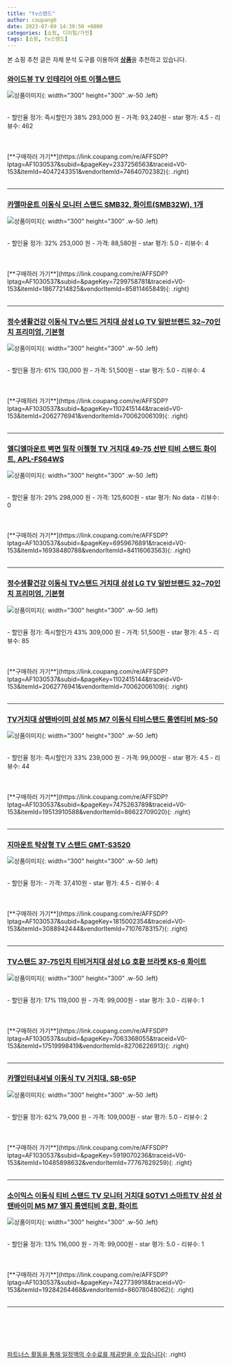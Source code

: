 ```yaml
---
title: "tv스탠드"
author: coupang6
date: 2023-07-09 14:39:50 +0800
categories: [쇼핑, 디이털/가전]
tags: [쇼핑, tv스탠드]
---
```


본 쇼핑 추천 글은 자체 분석 도구를 이용하여 [**상품**](https://link.coupang.com/a/bao1ui)을 추천하고 있습니다.

### [와이드뷰 TV 인테리어 아트 이젤스탠드](https://link.coupang.com/re/AFFSDP?lptag=AF1030537&subid=&pageKey=2337256563&traceid=V0-153&itemId=4047243351&vendorItemId=74640702382)

![상품이미지](https://thumbnail10.coupangcdn.com/thumbnails/remote/230x230ex/image/rs_quotation_api/jpayvnsz/032a82b6ab4742d68291f2a2e9211905.jpg){: width="300" height="300" .w-50 .left}


<br>
- 할인율 정가: 즉시할인가 38%  293,000   원
- 가격: 93,240원
- star 평가: 4.5
- 리뷰수: 462
<br>
<br>
<br>
<br>
[**구매하러 가기**](https://link.coupang.com/re/AFFSDP?lptag=AF1030537&subid=&pageKey=2337256563&traceid=V0-153&itemId=4047243351&vendorItemId=74640702382){: .right}
<br>
<br>

---

### [카멜마운트 이동식 모니터 스탠드 SMB32, 화이트(SMB32W), 1개](https://link.coupang.com/re/AFFSDP?lptag=AF1030537&subid=&pageKey=7299758781&traceid=V0-153&itemId=18677214825&vendorItemId=85811465849)

![상품이미지](https://thumbnail7.coupangcdn.com/thumbnails/remote/230x230ex/image/rs_quotation_api/okpynzhy/b3c84a2447a04843a24cde881744e4e8.jpg){: width="300" height="300" .w-50 .left}


<br>
- 할인율 정가: 32%  253,000   원
- 가격: 88,580원
- star 평가: 5.0
- 리뷰수: 4
<br>
<br>
<br>
<br>
[**구매하러 가기**](https://link.coupang.com/re/AFFSDP?lptag=AF1030537&subid=&pageKey=7299758781&traceid=V0-153&itemId=18677214825&vendorItemId=85811465849){: .right}
<br>
<br>

---

### [정수생활건강 이동식 TV스탠드 거치대 삼성 LG TV 일반브랜드 32~70인치 프리미엄, 기본형](https://link.coupang.com/re/AFFSDP?lptag=AF1030537&subid=&pageKey=1102415144&traceid=V0-153&itemId=2062776941&vendorItemId=70062006109)

![상품이미지](https://thumbnail7.coupangcdn.com/thumbnails/remote/230x230ex/image/vendor_inventory/7b7e/d57f28e1245e0280391b892400e4c5b4018a6ae22955b89dacbd083aa837.jpg){: width="300" height="300" .w-50 .left}


<br>
- 할인율 정가: 61%  130,000   원
- 가격: 51,500원
- star 평가: 5.0
- 리뷰수: 4
<br>
<br>
<br>
<br>
[**구매하러 가기**](https://link.coupang.com/re/AFFSDP?lptag=AF1030537&subid=&pageKey=1102415144&traceid=V0-153&itemId=2062776941&vendorItemId=70062006109){: .right}
<br>
<br>

---

### [엘디엘마운트 벽면 밀착 이젤형 TV 거치대 49-75 선반 티비 스탠드 화이트, APL-FS64WS](https://link.coupang.com/re/AFFSDP?lptag=AF1030537&subid=&pageKey=6959676891&traceid=V0-153&itemId=16938480788&vendorItemId=84116063563)

![상품이미지](https://thumbnail6.coupangcdn.com/thumbnails/remote/230x230ex/image/retail/images/2022/11/30/14/8/02668bfc-171d-4ef6-9f8a-85867b1bcfb5.jpg){: width="300" height="300" .w-50 .left}


<br>
- 할인율 정가: 29%  298,000   원
- 가격: 125,600원
- star 평가: No data
- 리뷰수: 0
<br>
<br>
<br>
<br>
[**구매하러 가기**](https://link.coupang.com/re/AFFSDP?lptag=AF1030537&subid=&pageKey=6959676891&traceid=V0-153&itemId=16938480788&vendorItemId=84116063563){: .right}
<br>
<br>

---

### [정수생활건강 이동식 TV스탠드 거치대 삼성 LG TV 일반브랜드 32~70인치 프리미엄, 기본형](https://link.coupang.com/re/AFFSDP?lptag=AF1030537&subid=&pageKey=1102415144&traceid=V0-153&itemId=2062776941&vendorItemId=70062006109)

![상품이미지](https://thumbnail7.coupangcdn.com/thumbnails/remote/230x230ex/image/vendor_inventory/7b7e/d57f28e1245e0280391b892400e4c5b4018a6ae22955b89dacbd083aa837.jpg){: width="300" height="300" .w-50 .left}


<br>
- 할인율 정가: 즉시할인가 43%  309,000   원
- 가격: 51,500원
- star 평가: 4.5
- 리뷰수: 85
<br>
<br>
<br>
<br>
[**구매하러 가기**](https://link.coupang.com/re/AFFSDP?lptag=AF1030537&subid=&pageKey=1102415144&traceid=V0-153&itemId=2062776941&vendorItemId=70062006109){: .right}
<br>
<br>

---

### [TV거치대 삼탠바이미 삼성 M5 M7 이동식 티비스탠드 룸앤티비 MS-50](https://link.coupang.com/re/AFFSDP?lptag=AF1030537&subid=&pageKey=7475263789&traceid=V0-153&itemId=19513910588&vendorItemId=86622709020)

![상품이미지](https://thumbnail9.coupangcdn.com/thumbnails/remote/230x230ex/image/vendor_inventory/05fb/2d53ad6989e6ac89d7316527400c5f6f1b12c6bf7f8a467ab58f867aec66.png){: width="300" height="300" .w-50 .left}


<br>
- 할인율 정가: 즉시할인가 33%  239,000   원
- 가격: 99,000원
- star 평가: 4.5
- 리뷰수: 44
<br>
<br>
<br>
<br>
[**구매하러 가기**](https://link.coupang.com/re/AFFSDP?lptag=AF1030537&subid=&pageKey=7475263789&traceid=V0-153&itemId=19513910588&vendorItemId=86622709020){: .right}
<br>
<br>

---

### [지마운트 탁상형 TV 스탠드 GMT-S3520](https://link.coupang.com/re/AFFSDP?lptag=AF1030537&subid=&pageKey=1815002354&traceid=V0-153&itemId=3088942444&vendorItemId=71076783157)

![상품이미지](https://thumbnail10.coupangcdn.com/thumbnails/remote/230x230ex/image/retail/images/2020/07/13/11/5/3203f05c-ad4a-4b4a-9920-c460d73a8cce.jpg){: width="300" height="300" .w-50 .left}


<br>
- 할인율 정가: 
- 가격: 37,410원
- star 평가: 4.5
- 리뷰수: 4
<br>
<br>
<br>
<br>
[**구매하러 가기**](https://link.coupang.com/re/AFFSDP?lptag=AF1030537&subid=&pageKey=1815002354&traceid=V0-153&itemId=3088942444&vendorItemId=71076783157){: .right}
<br>
<br>

---

### [TV스탠드 37-75인치 티비거치대 삼성 LG 호환 브라켓 KS-6 화이트](https://link.coupang.com/re/AFFSDP?lptag=AF1030537&subid=&pageKey=7063368055&traceid=V0-153&itemId=17519998419&vendorItemId=82706226913)

![상품이미지](https://thumbnail9.coupangcdn.com/thumbnails/remote/230x230ex/image/vendor_inventory/6f6e/072a79653b3b11d98456fd57adc61f7a3d0a537e4e422261fa9ada0dccd5.jpg){: width="300" height="300" .w-50 .left}


<br>
- 할인율 정가: 17%  119,000   원
- 가격: 99,000원
- star 평가: 3.0
- 리뷰수: 1
<br>
<br>
<br>
<br>
[**구매하러 가기**](https://link.coupang.com/re/AFFSDP?lptag=AF1030537&subid=&pageKey=7063368055&traceid=V0-153&itemId=17519998419&vendorItemId=82706226913){: .right}
<br>
<br>

---

### [카멜인터내셔널 이동식 TV 거치대, SB-65P](https://link.coupang.com/re/AFFSDP?lptag=AF1030537&subid=&pageKey=5919070236&traceid=V0-153&itemId=10485898632&vendorItemId=77767629259)

![상품이미지](https://thumbnail9.coupangcdn.com/thumbnails/remote/230x230ex/image/retail/images/2025836537774078-dabd043d-ca70-4903-b784-bf17792876e3.jpg){: width="300" height="300" .w-50 .left}


<br>
- 할인율 정가: 62%  79,000   원
- 가격: 109,000원
- star 평가: 5.0
- 리뷰수: 2
<br>
<br>
<br>
<br>
[**구매하러 가기**](https://link.coupang.com/re/AFFSDP?lptag=AF1030537&subid=&pageKey=5919070236&traceid=V0-153&itemId=10485898632&vendorItemId=77767629259){: .right}
<br>
<br>

---

### [소이믹스 이동식 티비 스탠드 TV 모니터 거치대 SOTV1 스마트TV 삼성 삼탠바이미 M5 M7 엘지 룸앤티비 호환, 화이트](https://link.coupang.com/re/AFFSDP?lptag=AF1030537&subid=&pageKey=7427739918&traceid=V0-153&itemId=19284264468&vendorItemId=86078048062)

![상품이미지](https://thumbnail7.coupangcdn.com/thumbnails/remote/230x230ex/image/vendor_inventory/2903/c6a32fa3323f1cdb3d1ca3415376b3152786b71e1394c39fe4565906433e.jpg){: width="300" height="300" .w-50 .left}


<br>
- 할인율 정가: 13%  116,000   원
- 가격: 99,000원
- star 평가: 5.0
- 리뷰수: 1
<br>
<br>
<br>
<br>
[**구매하러 가기**](https://link.coupang.com/re/AFFSDP?lptag=AF1030537&subid=&pageKey=7427739918&traceid=V0-153&itemId=19284264468&vendorItemId=86078048062){: .right}
<br>
<br>

---
<br><br><br><br><br> [파트너스 활동을 통해 일정액의 수수료를 제공받을 수 있습니다](https://link.coupang.com/a/bao1ui){: .right}